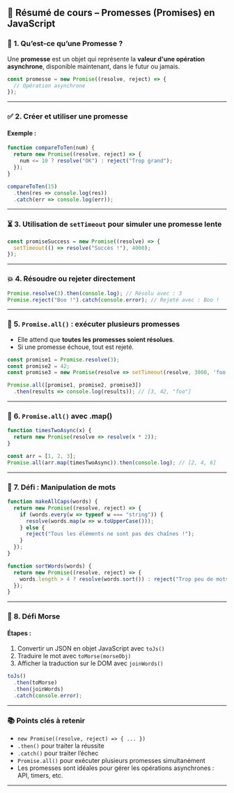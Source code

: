 ## 🧠 **Résumé de cours – Promesses (Promises) en JavaScript**

### 📌 **1. Qu’est-ce qu’une Promesse ?**
Une **promesse** est un objet qui représente la **valeur d'une opération asynchrone**, disponible maintenant, dans le futur ou jamais.

```js
const promesse = new Promise((resolve, reject) => {
  // Opération asynchrone
});
```

---

### ✅ **2. Créer et utiliser une promesse**

#### Exemple :
```js
function compareToTen(num) {
  return new Promise((resolve, reject) => {
    num <= 10 ? resolve("OK") : reject("Trop grand");
  });
}
```

```js
compareToTen(15)
  .then(res => console.log(res))
  .catch(err => console.log(err));
```

---

### ⏳ **3. Utilisation de `setTimeout` pour simuler une promesse lente**
```js
const promiseSuccess = new Promise((resolve) => {
  setTimeout(() => resolve("Succès !"), 4000);
});
```

---

### 💥 **4. Résoudre ou rejeter directement**
```js
Promise.resolve(3).then(console.log); // Résolu avec : 3
Promise.reject("Boo !").catch(console.error); // Rejeté avec : Boo !
```

---

### 🧩 **5. `Promise.all()` : exécuter plusieurs promesses**
- Elle attend que **toutes les promesses soient résolues**.
- Si une promesse échoue, tout est rejeté.

```js
const promise1 = Promise.resolve(3);
const promise2 = 42;
const promise3 = new Promise(resolve => setTimeout(resolve, 3000, 'foo'));

Promise.all([promise1, promise2, promise3])
  .then(results => console.log(results)); // [3, 42, "foo"]
```

---

### 🧠 **6. `Promise.all()` avec .map()**
```js
function timesTwoAsync(x) {
  return new Promise(resolve => resolve(x * 2));
}

const arr = [1, 2, 3];
Promise.all(arr.map(timesTwoAsync)).then(console.log); // [2, 4, 6]
```
---

### 📝 **7. Défi : Manipulation de mots**

```js
function makeAllCaps(words) {
  return new Promise((resolve, reject) => {
    if (words.every(w => typeof w === "string")) {
      resolve(words.map(w => w.toUpperCase()));
    } else {
      reject("Tous les éléments ne sont pas des chaînes !");
    }
  });
}

function sortWords(words) {
  return new Promise((resolve, reject) => {
    words.length > 4 ? resolve(words.sort()) : reject("Trop peu de mots !");
  });
}
```

---

### 📡 **8. Défi Morse**

#### Étapes :
1. Convertir un JSON en objet JavaScript avec `toJs()`
2. Traduire le mot avec `toMorse(morseObj)`
3. Afficher la traduction sur le DOM avec `joinWords()`

```js
toJs()
  .then(toMorse)
  .then(joinWords)
  .catch(console.error);
```

---

### 📚 **Points clés à retenir**
- `new Promise((resolve, reject) => { ... })`
- `.then()` pour traiter la réussite
- `.catch()` pour traiter l’échec
- `Promise.all()` pour exécuter plusieurs promesses simultanément
- Les promesses sont idéales pour gérer les opérations asynchrones : API, timers, etc.

---
 